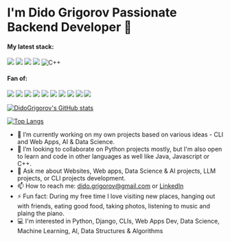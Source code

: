 # I'm Dido Grigorov Passionate Backend Developer 👋

#### My latest stack: <br>
![](https://img.shields.io/badge/Python-3776AB?style=for-the-badge&logo=python&logoColor=white) ![](https://img.shields.io/badge/Django-092E20?style=for-the-badge&logo=django&logoColor=white) ![](https://img.shields.io/badge/JavaScript-323330?style=for-the-badge&logo=javascript&logoColor=F7DF1E)
![](https://img.shields.io/badge/PostgreSQL-316192?style=for-the-badge&logo=postgresql&logoColor=white) ![C++](https://img.shields.io/badge/c++-%2300599C.svg?style=for-the-badge&logo=c%2B%2B&logoColor=white)

#### Fan of:
![](https://img.shields.io/badge/PyCharm-000000.svg?&style=for-the-badge&logo=PyCharm&logoColor=white) ![](https://img.shields.io/badge/replit-667881?style=for-the-badge&logo=replit&logoColor=white) ![](https://img.shields.io/badge/Colab-F9AB00?style=for-the-badge&logo=googlecolab&color=525252) ![](https://img.shields.io/badge/Digital_Ocean-0080FF?style=for-the-badge&logo=DigitalOcean&logoColor=white) ![](https://img.shields.io/badge/Ubuntu-E95420?style=for-the-badge&logo=ubuntu&logoColor=white) ![](https://img.shields.io/badge/-Hackerrank-2EC866?style=for-the-badge&logo=HackerRank&logoColor=white) ![](https://img.shields.io/badge/-LeetCode-FFA116?style=for-the-badge&logo=LeetCode&logoColor=black) ![](https://img.shields.io/badge/Kaggle-20BEFF?style=for-the-badge&logo=Kaggle&logoColor=white) ![](https://img.shields.io/badge/Codewars-B1361E?style=for-the-badge&logo=Codewars&logoColor=white) ![](https://img.shields.io/badge/Codechef-%23B92B27.svg?&style=for-the-badge&logo=Codechef&logoColor=white)

[![DidoGrigorov's GitHub stats](https://github-readme-stats.vercel.app/api?username=didogrigorov)](https://github.com/didogrigorov/github-readme-stats)

[![Top Langs](https://github-readme-stats.vercel.app/api/top-langs/?username=didogrigorov&layout=compact)](https://github.com/didogrigorov/github-readme-stats)


- 🔭 I’m currently working on my own projects based on various ideas - CLI and Web Apps, AI & Data Science.
- 👯 I’m looking to collaborate on Python projects mostly, but I'm also open to learn and code in other languages as well like Java, Javascript or C++.
- 💬 Ask me about Websites, Web apps, Data Science & AI projects, LLM projects, or CLI projects development. 
- 📫 How to reach me: dido.grigorov@gmail.com or [LinkedIn](https://linkedin.com/in/didogrigorov)
- ⚡ Fun fact: During my free time I love visiting new places, hanging out with friends, eating good food, taking photos, listening to music and plaing the piano.
- :computer: I'm interested in Python, Django, CLIs, Web Apps Dev, Data Science, Machine Learning, AI, Data Structures & Algorithms

